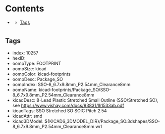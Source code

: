 



Contents
========

* [](#)
	* [Tags](#tags)

# 

## Tags

- index: 10257
- hexID: 
- oompType: FOOTPRINT
- oompSize: kicad
- oompColor: kicad-footprints
- oompDesc: Package_SO
- oompIndex: SSO-8_6.7x9.8mm_P2.54mm_Clearance8mm
- oompName: kicad-footprints/Package_SO/SSO-8_6.7x9.8mm_P2.54mm_Clearance8mm
- kicadDesc: 8-Lead Plastic Stretched Small Outline (SSO/Stretched SO), see https://www.vishay.com/docs/83831/lh1533ab.pdf
- kicadTags: SSO Stretched SO SOIC Pitch 2.54
- kicadAttr: smd
- kicad3DModel: ${KICAD6_3DMODEL_DIR}/Package_SO.3dshapes/SSO-8_6.7x9.8mm_P2.54mm_Clearance8mm.wrl
